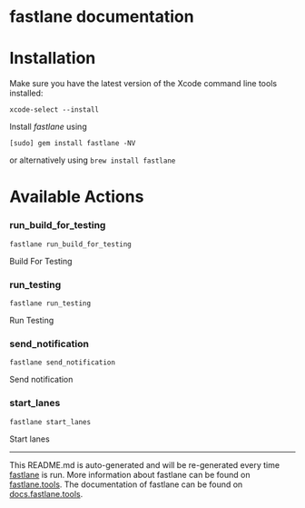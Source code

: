 fastlane documentation
================
# Installation

Make sure you have the latest version of the Xcode command line tools installed:

```
xcode-select --install
```

Install _fastlane_ using
```
[sudo] gem install fastlane -NV
```
or alternatively using `brew install fastlane`

# Available Actions
### run_build_for_testing
```
fastlane run_build_for_testing
```
Build For Testing
### run_testing
```
fastlane run_testing
```
Run Testing
### send_notification
```
fastlane send_notification
```
Send notification
### start_lanes
```
fastlane start_lanes
```
Start lanes

----

This README.md is auto-generated and will be re-generated every time [fastlane](https://fastlane.tools) is run.
More information about fastlane can be found on [fastlane.tools](https://fastlane.tools).
The documentation of fastlane can be found on [docs.fastlane.tools](https://docs.fastlane.tools).
